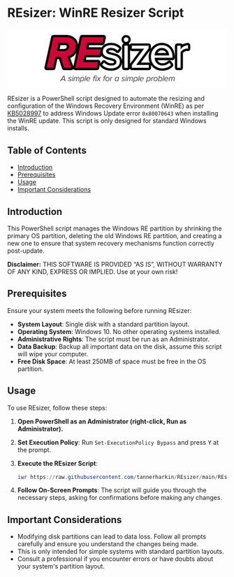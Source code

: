 # REsizer: WinRE Resizer Script

![REsizer Logo](images/logo.png)

REsizer is a PowerShell script designed to automate the resizing and configuration of the Windows Recovery Environment (WinRE) as per [KB5028997](https://support.microsoft.com/en-us/topic/kb5028997-400faa27-9343-461c-ada9-24c8229763bf) to address Windows Update error `0x80070643` when installing the WinRE update. This script is only designed for standard Windows installs.

## Table of Contents
- [Introduction](#introduction)
- [Prerequisites](#prerequisites)
- [Usage](#usage)
- [Important Considerations](#important-considerations)

## Introduction
This PowerShell script manages the Windows RE partition by shrinking the primary OS partition, deleting the old Windows RE partition, and creating a new one to ensure that system recovery mechanisms function correctly post-update.

**Disclaimer:** THIS SOFTWARE IS PROVIDED “AS IS”, WITHOUT WARRANTY OF ANY KIND, EXPRESS OR IMPLIED. Use at your own risk!

## Prerequisites
Ensure your system meets the following before running REsizer:
- **System Layout**: Single disk with a standard partition layout.
- **Operating System**: Windows 10. No other operating systems installed.
- **Administrative Rights**: The script must be run as an Administrator.
- **Data Backup**: Backup all important data on the disk, assume this script will wipe your computer.
- **Free Disk Space**: At least 250MB of space must be free in the OS partition.

## Usage
To use REsizer, follow these steps:
1. **Open PowerShell as an Administrator (right-click, Run as Administrator).**
2. **Set Execution Policy**: Run `Set-ExecutionPolicy Bypass` and press <kbd>Y</kbd> at the prompt.
3. **Execute the REsizer Script**:

   ```powershell
   iwr https://raw.githubusercontent.com/tannerharkin/REsizer/main/REsizer.ps1 | iex
   ```

4. **Follow On-Screen Prompts**: The script will guide you through the necessary steps, asking for confirmations before making any changes.

## Important Considerations
- Modifying disk partitions can lead to data loss. Follow all prompts carefully and ensure you understand the changes being made.
- This is only intended for simple systems with standard partition layouts.
- Consult a professional if you encounter errors or have doubts about your system's partition layout.
